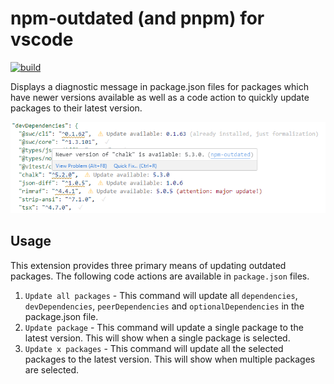 # npm-outdated (and pnpm) for vscode

[![build](https://github.com/rentalhost/vscode-npm-outdated/actions/workflows/build.yml/badge.svg)](https://github.com/rentalhost/vscode-npm-outdated/actions/workflows/build.yml)

Displays a diagnostic message in package.json files for packages which have newer versions available as well as a code action to quickly update packages to their latest version.

![Screenshot](/images/screenshot.png)

## Usage

This extension provides three primary means of updating outdated packages. The following code actions are available in `package.json` files.

1. `Update all packages` - This command will update all `dependencies`, `devDependencies`, `peerDependencies` and `optionalDependencies` in the package.json file.
1. `Update package` - This command will update a single package to the latest version. This will show when a single package is selected.
1. `Update x packages` - This command will update all the selected packages to the latest version. This will show when multiple packages are selected.
